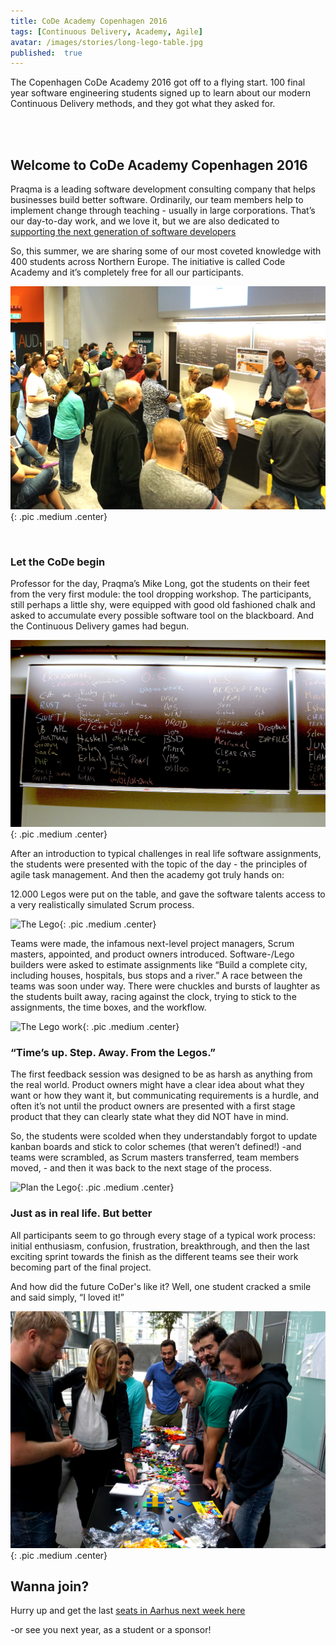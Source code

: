 ```yaml
---
title: CoDe Academy Copenhagen 2016
tags: [Continuous Delivery, Academy, Agile]
avatar: /images/stories/long-lego-table.jpg
published:  true
---
```


The Copenhagen CoDe Academy 2016 got off to a flying start.
100 final year software engineering students signed up to learn about our modern Continuous Delivery methods, and they got what they asked for.

<!--break-->

<br/>



<br/>


## Welcome to CoDe Academy Copenhagen 2016

Praqma is a leading software development consulting company that helps businesses build better software.
Ordinarily, our team members help to implement change through teaching - usually in large corporations.
That’s our day-to-day work, and we love it, but we are also dedicated to [supporting the next generation of software developers](http://www.praqma.com/stories/praqticum/)

So, this summer, we are sharing some of our most coveted knowledge with 400 students across Northern Europe.
The initiative is called Code Academy and it’s completely free for all our participants.

![Group of academy students](/images/stories/codeacademycphday1.jpg){: .pic .medium .center}

<br/>

### Let the CoDe begin

Professor for the day, Praqma’s Mike Long, got the students on their feet from the very first module: the tool dropping workshop.
The participants, still perhaps a little shy, were equipped with good old fashioned chalk and asked to accumulate every possible software tool on the blackboard.
And the Continuous Delivery games had begun.

![Tools dropped](/images/stories/tools-dropped.jpg){: .pic .medium .center}



After an introduction to typical challenges in real life software assignments, the students were presented with the topic of the day - the principles of agile task management. And then the academy got truly hands on:

12.000 Legos were put on the table, and gave the software talents access to a very realistically simulated Scrum process.

![The Lego](/images/stories/lots-of-lego.jpg){: .pic .medium .center}

Teams were made, the infamous next-level project managers, Scrum masters, appointed, and product owners introduced.
Software-/Lego builders were asked to estimate assignments like “Build a complete city, including houses, hospitals, bus stops and a river.” A race between the teams was soon under way. There were chuckles and bursts of laughter as the students built away, racing against the clock, trying to stick to the assignments, the time boxes, and the workflow.

![The Lego work](/images/stories/hands-on-lego.jpg){: .pic .medium .center}

### “Time’s up. Step. Away. From the Legos.”

The first feedback session was designed to be as harsh as anything from the real world.
Product owners might have a clear idea about what they want or how they want it, but communicating requirements is a hurdle, and often it’s not until the product owners are presented with a first stage product that they can clearly state what they did NOT have in mind.

So, the students were scolded when they understandably forgot to update kanban boards and stick to color schemes (that weren’t defined!)
-and teams were scrambled, as Scrum masters transferred, team members moved, - and then it was back to the next stage of the process.

![Plan the Lego](/images/stories/plan-lego.jpg){: .pic .medium .center}

### Just as in real life. But better

All participants seem to go through every stage of a typical work process: initial enthusiasm, confusion, frustration, breakthrough, and then the last exciting sprint towards the finish as the different teams see their work becoming part of the final project.

And how did the future CoDer's like it? Well, one student cracked a smile and said simply, “I loved it!”

![Content student](/images/stories/happy-academy.jpg){: .pic .medium .center}

## Wanna join?
Hurry up and get the last [seats in Aarhus next week here](http://www.code-conf.com/academy2016/aar/)

-or see you next year, as a student or a sponsor!
